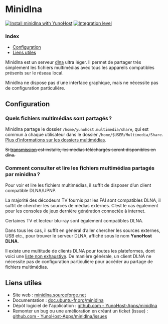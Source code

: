 # Minidlna

[![Install minidlna with YunoHost](https://install-app.yunohost.org/install-with-yunohost.png)](https://install-app.yunohost.org/?app=minidlna) [![Integration level](https://dash.yunohost.org/integration/minidlna.svg)](https://dash.yunohost.org/appci/app/minidlna)

### Index

- [Configuration](#configuration)
- [Liens utiles](#liens-utiles)

Minidlna est un serveur [dlna](https://fr.wikipedia.org/wiki/Digital_Living_Network_Alliance) ultra léger.
Il permet de partager très simplement les fichiers multimédias avec tous les appareils compatibles présents sur le réseau local.

Minidlna ne dispose pas d’une interface graphique, mais ne nécessite pas de configuration particulière.

## Configuration

### Quels fichiers multimédias sont partagés ?
Minidlna partage le dossier `/home/yunohost.multimedia/share`, qui est commun à chaque utilisateur dans le dossier `/home/$USER/Multimedia/Share`.
[Plus d’informations sur les dossiers multimédias](https://github.com/maniackcrudelis/yunohost.multimedia).

~~Si [transmission](https://github.com/Kloadut/transmission_ynh) est installé, les médias téléchargés seront disponibles en dlna.~~

### Comment consulter et lire les fichiers multimédias partagés par minidlna ?
Pour voir et lire les fichiers multimédias, il suffit de disposer d’un client compatible DLNA/UPNP.

La majorité des décodeurs TV fournis par les FAI sont compatibles DLNA, il suffit de chercher les sources de médias externes.
C’est le cas également pour les consoles de jeux dernière génération connectée à internet.

Certaines TV et lecteur blu-ray sont également compatibles DLNA.

Dans tous les cas, il suffit en général d’aller chercher les sources externes, USB etc., pour trouver le serveur DLNA, affiché sous le nom **YunoHost DLNA**.

Il existe une multitude de clients DLNA pour toutes les plateformes, dont voici une [liste non exhaustive](https://en.wikipedia.org/wiki/List_of_UPnP_AV_media_servers_and_clients#UPnP_AV_clients).
De manière générale, un client DLNA ne nécessite pas de configuration particulière pour accéder au partage de fichiers multimédias.

## Liens utiles

 + Site web : [minidlna.sourceforge.net](http://minidlna.sourceforge.net/)
 + Documentation : [doc.ubuntu-fr.org/minidlna](https://doc.ubuntu-fr.org/minidlna)
 + Dépôt logiciel de l'application : [github.com - YunoHost-Apps/minidlna](https://github.com/YunoHost-Apps/minidlna_ynh)
 + Remonter un bug ou une amélioration en créant un ticket (issue) : [github.com - YunoHost-Apps/minidlna/issues](https://github.com/YunoHost-Apps/minidlna_ynh/issues)

